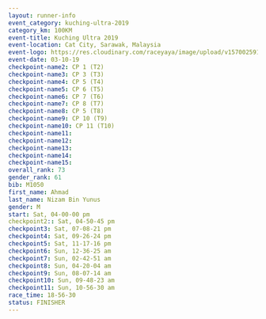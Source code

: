 ```yaml
---
layout: runner-info 
event_category: kuching-ultra-2019 
category_km: 100KM 
event-title: Kuching Ultra 2019
event-location: Cat City, Sarawak, Malaysia 
event-logo: https://res.cloudinary.com/raceyaya/image/upload/v1570025915/logo/kuching_ultra_jsvtue.jpg 
event-date: 03-10-19 
checkpoint-name2: CP 1 (T2) 
checkpoint-name3: CP 3 (T3) 
checkpoint-name4: CP 5 (T4) 
checkpoint-name5: CP 6 (T5) 
checkpoint-name6: CP 7 (T6) 
checkpoint-name7: CP 8 (T7) 
checkpoint-name8: CP 5 (T8) 
checkpoint-name9: CP 10 (T9) 
checkpoint-name10: CP 11 (T10) 
checkpoint-name11:  
checkpoint-name12: 
checkpoint-name13: 
checkpoint-name14: 
checkpoint-name15: 
overall_rank: 73
gender_rank: 61
bib: M1050
first_name: Ahmad
last_name: Nizam Bin Yunus
gender: M
start: Sat, 04-00-00 pm
checkpoint2:: Sat, 04-50-45 pm
checkpoint3: Sat, 07-08-21 pm
checkpoint4: Sat, 09-26-24 pm
checkpoint5: Sat, 11-17-16 pm
checkpoint6: Sun, 12-36-25 am
checkpoint7: Sun, 02-42-51 am
checkpoint8: Sun, 04-20-04 am
checkpoint9: Sun, 08-07-14 am
checkpoint10: Sun, 09-48-23 am
checkpoint11: Sun, 10-56-30 am
race_time: 18-56-30
status: FINISHER
---
```

